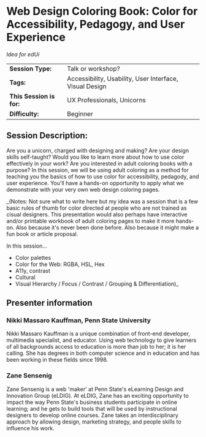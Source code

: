 # Web Design Coloring Book: Color for Accessibility, Pedagogy, and User Experience
_Idea for edUi_

|                          |                               |
| ------------------------ | ----------------------------- |
| **Session Type:**        | Talk or workshop?             |
| **Tags:**                | Accessibility, Usability, User Interface, Visual Design |
| **This Session is for:** | UX Professionals, Unicorns    |
| **Difficulty:**          | Beginner                      |

## Session Description:	
Are you a unicorn, charged with designing and making? Are your design skills self-taught? Would you like to learn more about how to use color effectively in your work? Are you interested in adult coloring books with a purpose? In this session, we will be using adult coloring as a method for teaching you the basics of how to use color for accessibility, pedagody, and user experience. You'll have a hands-on opportunity to apply what we demonstrate with your very own web design coloring pages. 


_(Notes: Not sure what to write here but my idea was a session that is a few basic rules of thumb for color directed at people who are not trained as cisual designers. This presentation would also perhaps have interactive and/or printable workbook of adult coloring pages to make it more hands-on. Also because it's never been done before. Also because it might make a fun book or article proposal.


In this session...
- Color palettes
- Color for the Web: RGBA, HSL, Hex
- A11y, contrast
- Cultural
- Visual Hierarchy / Focus / Contrast / Grouping & Differentiation)_

## Presenter information
### Nikki Massaro Kauffman, Penn State University
Nikki Massaro Kauffman is a unique combination of front-end developer, multimedia specialist, and educator. Using web technology to give learners of all backgrounds access to education is more than job to her; it is her calling. She has degrees in both computer science and in education and has been working in these fields since 1998.

### Zane Sensenig
Zane Sensenig is a web 'maker' at Penn State's eLearning Design and Innovation Group (eLDIG). At eLDIG, Zane has an exciting opportunity to impact the way Penn State's business students participate in online learning; and he gets to build tools that will be used by instructional designers to develop online courses. Zane takes an interdisciplinary approach by allowing design, marketing strategy, and people skills to influence his work.
